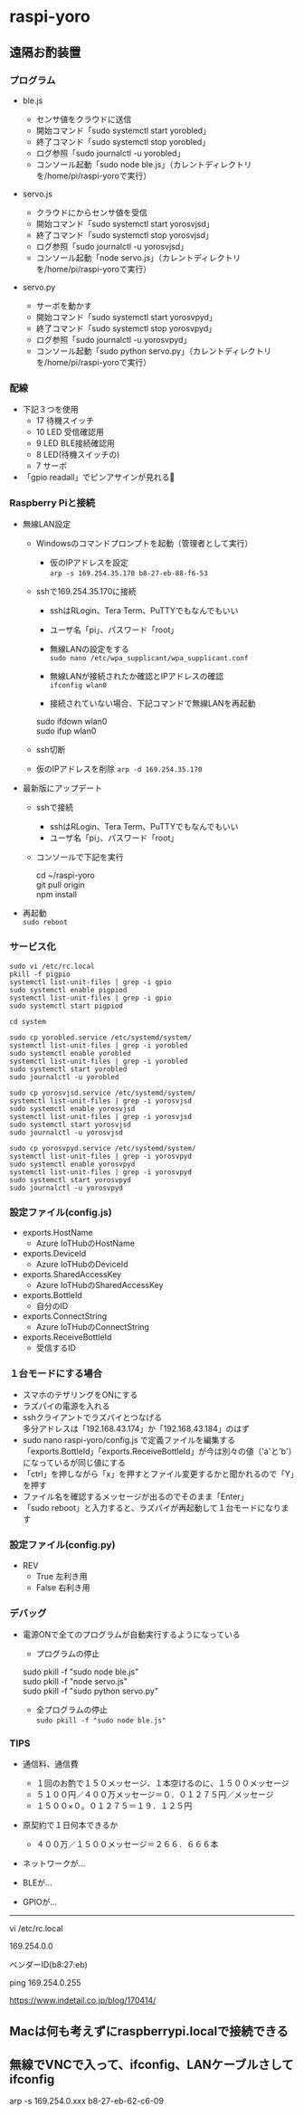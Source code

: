 # raspi-yoro
## 遠隔お酌装置

### プログラム
- ble.js
  - センサ値をクラウドに送信
  - 開始コマンド「sudo systemctl start yorobled」
  - 終了コマンド「sudo systemctl stop yorobled」
  - ログ参照「sudo journalctl -u yorobled」
  - コンソール起動「sudo node ble.js」（カレントディレクトリを/home/pi/raspi-yoroで実行）

- servo.js
  - クラウドにからセンサ値を受信
  - 開始コマンド「sudo systemctl start yorosvjsd」
  - 終了コマンド「sudo systemctl stop yorosvjsd」
  - ログ参照「sudo journalctl -u yorosvjsd」
  - コンソール起動「node servo.js」（カレントディレクトリを/home/pi/raspi-yoroで実行）

- servo.py
  - サーボを動かす
  - 開始コマンド「sudo systemctl start yorosvpyd」
  - 終了コマンド「sudo systemctl stop yorosvpyd」
  - ログ参照「sudo journalctl -u yorosvpyd」
  - コンソール起動「sudo python servo.py」（カレントディレクトリを/home/pi/raspi-yoroで実行）


### 配線
- 下記３つを使用
  - 17 待機スイッチ
  - 10  LED 受信確認用
  - 9  LED BLE接続確認用
  - 8  LED(待機スイッチの)
  - 7  サーボ
- 「gpio readall」でピンアサインが見れる

### Raspberry Piと接続
- 無線LAN設定
  - Windowsのコマンドプロンプトを起動（管理者として実行）
    - 仮のIPアドレスを設定  
    `arp -s 169.254.35.170 b8-27-eb-88-f6-53`

  - sshで169.254.35.170に接続
    - sshはRLogin、Tera Term、PuTTYでもなんでもいい
    - ユーザ名「pi」、パスワード「root」
    - 無線LANの設定をする  
    `sudo nano /etc/wpa_supplicant/wpa_supplicant.conf`

    - 無線LANが接続されたか確認とIPアドレスの確認  
    `ifconfig wlan0`

    - 接続されていない場合、下記コマンドで無線LANを再起動

    sudo ifdown wlan0  
    sudo ifup wlan0  

  - ssh切断
  - 仮のIPアドレスを削除
    `arp -d 169.254.35.170`


- 最新版にアップデート
  - sshで接続
    - sshはRLogin、Tera Term、PuTTYでもなんでもいい
    - ユーザ名「pi」、パスワード「root」
  - コンソールで下記を実行

    cd ~/raspi-yoro  
    git pull origin  
    npm install  

- 再起動  
    `sudo reboot`

### サービス化

    sudo vi /etc/rc.local
    pkill -f pigpio
    systemctl list-unit-files | grep -i gpio
    sudo systemctl enable pigpiod
    systemctl list-unit-files | grep -i gpio
    sudo systemctl start pigpiod

    cd system

    sudo cp yorobled.service /etc/systemd/system/
    systemctl list-unit-files | grep -i yorobled
    sudo systemctl enable yorobled
    systemctl list-unit-files | grep -i yorobled
    sudo systemctl start yorobled
    sudo journalctl -u yorobled

    sudo cp yorosvjsd.service /etc/systemd/system/
    systemctl list-unit-files | grep -i yorosvjsd
    sudo systemctl enable yorosvjsd
    systemctl list-unit-files | grep -i yorosvjsd
    sudo systemctl start yorosvjsd
    sudo journalctl -u yorosvjsd

    sudo cp yorosvpyd.service /etc/systemd/system/
    systemctl list-unit-files | grep -i yorosvpyd
    sudo systemctl enable yorosvpyd
    systemctl list-unit-files | grep -i yorosvpyd
    sudo systemctl start yorosvpyd
    sudo journalctl -u yorosvpyd


### 設定ファイル(config.js)
- exports.HostName
    - Azure IoTHubのHostName
- exports.DeviceId
    - Azure IoTHubのDeviceId
- exports.SharedAccessKey
    - Azure IoTHubのSharedAccessKey
- exports.BottleId
    - 自分のID
- exports.ConnectString
    - Azure IoTHubのConnectString
- exports.ReceiveBottleId
    - 受信するID

### １台モードにする場合
- スマホのテザリングをONにする
- ラズパイの電源を入れる
- sshクライアントでラズパイとつなげる   
多分アドレスは「192.168.43.174」か「192.168.43.184」のはず
- sudo nano raspi-yoro/config.js で定義ファイルを編集する   
「exports.BottleId」「exports.ReceiveBottleId」が今は別々の値（'a'と'b'）になっているが同じ値にする
- 「ctrl」を押しながら「x」を押すとファイル変更するかと聞かれるので「Y」を押す
- ファイル名を確認するメッセージが出るのでそのまま「Enter」
- 「sudo reboot」と入力すると、ラズパイが再起動して１台モードになります

### 設定ファイル(config.py)
- REV
    - True 左利き用
    - False 右利き用


### デバッグ
- 電源ONで全てのプログラムが自動実行するようになっている
    - プログラムの停止

    sudo pkill -f "sudo node ble.js"  
    sudo pkill -f "node servo.js"  
    sudo pkill -f "sudo python servo.py"  

    - 全プログラムの停止  
    `sudo pkill -f "sudo node ble.js" `

### TIPS
- 通信料、通信費
  - １回のお酌で１５０メッセージ、１本空けるのに、１５００メッセージ
  - ５１００円／４００万メッセージ＝０．０１２７５円／メッセージ
  - １５００×０。０１２７５＝１９．１２５円

- 原契約で１日何本できるか
  - ４００万／１５００メッセージ＝２６６．６６６本




- ネットワークが...
- BLEが...
- GPIOが...



-----



vi /etc/rc.local





169.254.0.0

ベンダーID(b8:27:eb)

ping 169.254.0.255

https://www.indetail.co.jp/blog/170414/

Macは何も考えずにraspberrypi.localで接続できる
---------
無線でVNCで入って、ifconfig、LANケーブルさしてifconfig
-----
arp -s 169.254.0.xxx   b8-27-eb-62-c6-09
